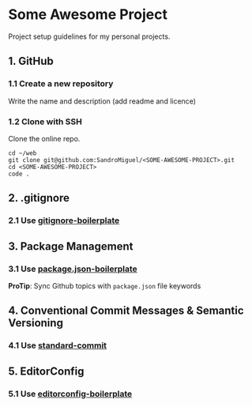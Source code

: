 # Some Awesome Project

Project setup guidelines for my personal projects.

## 1. GitHub

### 1.1 Create a new repository

Write the name and description (add readme and licence)

### 1.2 Clone with SSH

Clone the online repo.

```
cd ~/web
git clone git@github.com:SandroMiguel/<SOME-AWESOME-PROJECT>.git
cd <SOME-AWESOME-PROJECT>
code .
```

## 2. .gitignore

### 2.1 Use [gitignore-boilerplate](https://github.com/SandroMiguel/gitignore-boilerplate)

## 3. Package Management

### 3.1 Use [package.json-boilerplate](https://github.com/SandroMiguel/package.json-boilerplate)

**ProTip**: Sync Github topics with `package.json` file keywords

## 4. Conventional Commit Messages & Semantic Versioning

### 4.1 Use [standard-commit](https://github.com/SandroMiguel/standard-commit)

## 5. EditorConfig

### 5.1 Use [editorconfig-boilerplate](https://github.com/SandroMiguel/editorconfig-boilerplate)
